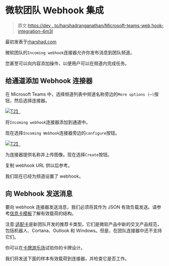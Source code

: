 # 微软团队 Webhook 集成

> 原文:[https://dev . to/harshadranganathan/Microsoft-teams-web hook-integration-4m3l](https://dev.to/harshadranganathan/microsoft-teams-webhook-integration-4m3l)

最初发表于[rharshad.com](https://rharshad.com/microsoft-teams-webhook-integration/)

微软团队的`Incoming webhook`连接器允许你发布消息到团队频道。

您甚至可以向内容添加操作，以便用户可以在频道内完成任务。

## [](#adding-webhook-connector-to-a-channel)给通道添加 Webhook 连接器

在 Microsoft Teams 中，选择频道列表中频道名称旁边的`More options (⋯)`按钮，然后选择连接器。

[![](../Images/dae388fa48b6be2b3d9fba84b73b69d1.png)T2】](https://rharshad.com/assets/img/2018/05/webhook-connector.png)

将`Incoming webhook`连接器添加到通道中。

现在选择`Incoming Webhook`连接器旁边的`configure`按钮。

[![](../Images/850eead44db12aed8d153a8c8442bc45.png)T2】](https://rharshad.com/assets/img/2018/05/incoming-webhook.png)

为连接器提供名称并上传图像。现在选择`Create`按钮。

复制 webhook URL 供以后参考。

我们现在已经为频道设置了 webhook。

## [](#sending-messages-to-webhook)向 Webhook 发送消息

要向 webhook 连接器发送消息，我们必须将其作为 JSON 有效负载发送。请参考[信息卡模板](https://docs.microsoft.com/en-us/outlook/actionable-messages/message-card-reference)了解有效载荷的结构。

注意:[适配卡](https://docs.microsoft.com/en-us/outlook/actionable-messages/adaptive-card)是新团队开发的推荐卡类型。它们是微软产品中新的交叉产品规范，包括机器人、Cortana、Outlook 和 Windows。但是，在团队连接器中还不支持它们。

你可以在[卡牌游乐场](https://messagecardplayground.azurewebsites.net/)试验你的卡牌设计。

我们将发送下面的样本有效载荷到连接器，并检查它是否工作。